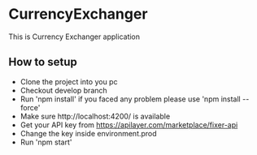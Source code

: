 # CurrencyExchanger

This is Currency Exchanger application 

## How to setup

- Clone the project into you pc
- Checkout develop branch 
- Run 'npm install' if you faced any problem please use 'npm install --force'
- Make sure http://localhost:4200/ is available 
- Get your API key from https://apilayer.com/marketplace/fixer-api 
- Change the key inside environment.prod
- Run 'npm start'

